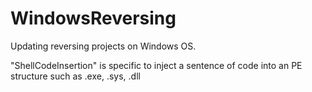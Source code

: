 # WindowsReversing
Updating reversing projects on Windows OS.

"ShellCodeInsertion" is specific to inject a sentence of code into an PE structure such as .exe, .sys, .dll
